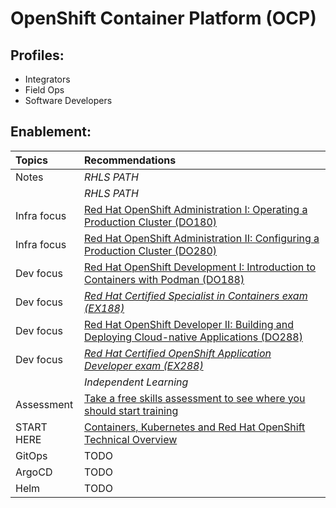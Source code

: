 # OpenShift Container Platform (OCP)

##  Profiles:
* Integrators
* Field Ops
* Software Developers

## Enablement:

|Topics | Recommendations |
| :---- | :---- |
| Notes | *RHLS PATH* |
| | *RHLS PATH* |
| Infra focus | [Red Hat OpenShift Administration I: Operating a Production Cluster (DO180)](https://www.redhat.com/en/services/training/red-hat-openshift-administration-i-operating-a-production-cluster)  |
| Infra focus | [Red Hat OpenShift Administration II: Configuring a Production Cluster (DO280)](https://www.redhat.com/en/services/training/red-hat-openshift-administration-ii-configuring-a-production-cluster) |
| Dev focus | [Red Hat OpenShift Development I: Introduction to Containers with Podman (DO188)](https://www.redhat.com/en/services/training/do188-red-hat-open-shift-development-introduction-containers-with-podman) |
| Dev focus | [*Red Hat Certified Specialist in Containers exam (EX188)*](https://www.redhat.com/en/services/training/ex188-red-hat-certified-specialist-containers-exam) |
| Dev focus | [Red Hat OpenShift Developer II: Building and Deploying Cloud-native Applications (DO288)](https://www.redhat.com/en/services/training/red-hat-openshift-developer-ii-building-and-deploying-cloud-native-applications) |
| Dev focus | [*Red Hat Certified OpenShift Application Developer exam (EX288)*](https://www.redhat.com/en/services/training/ex288-red-hat-certified-openshift-application-developer-exam) |
| | *Independent Learning* |
| Assessment | [Take a free skills assessment to see where you should start training](https://skills.ole.redhat.com/en) |
| START HERE | [Containers, Kubernetes and Red Hat OpenShift Technical Overview](https://www.redhat.com/en/services/training/do080-deploying-containerized-applications-technical-overview) |
| GitOps  | TODO |
| ArgoCD  | TODO |
| Helm  | TODO |

